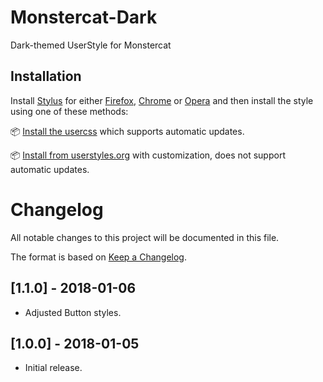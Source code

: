 # Monstercat-Dark

Dark-themed UserStyle for Monstercat

## Installation

Install [Stylus](https://add0n.com/stylus.html) for either [Firefox](https://addons.mozilla.org/en-US/firefox/addon/styl-us/), [Chrome](https://chrome.google.com/webstore/detail/stylus/clngdbkpkpeebahjckkjfobafhncgmne) or [Opera](https://addons.opera.com/en-gb/extensions/details/stylus/) and then install the style using one of these methods:

📦 [Install the usercss](https://github.com/DayvidKnows/Monstercat-Dark/raw/master/monstercat-dark.user.css) which supports automatic updates.

📦 [Install from userstyles.org](https://userstyles.org/styles/167501) with customization, does not support automatic updates.


# Changelog

All notable changes to this project will be documented in this file.

The format is based on [Keep a Changelog](http://keepachangelog.com/en/1.0.0/).

## [1.1.0] - 2018-01-06
- Adjusted Button styles.

## [1.0.0] - 2018-01-05
- Initial release.